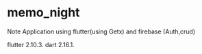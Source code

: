 # memo_night
Note Application using flutter(using Getx) and firebase  (Auth,crud)

flutter 2.10.3.
dart 2.16.1.

